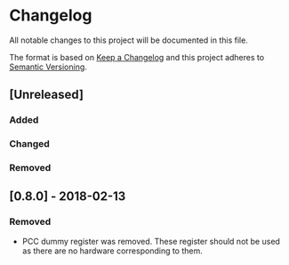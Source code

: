 # Changelog
All notable changes to this project will be documented in this file.

The format is based on [Keep a Changelog](http://keepachangelog.com/en/1.0.0/)
and this project adheres to [Semantic Versioning](http://semver.org/spec/v2.0.0.html).

## [Unreleased]
### Added
### Changed
### Removed
## [0.8.0] - 2018-02-13
### Removed
 - PCC dummy register was removed. These register should not be used as there are no hardware corresponding to them.
